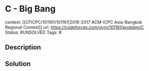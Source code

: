 # C - Big Bang

contest: [[CFICPC/101161/101161|2016-2017 ACM-ICPC Asia-Bangkok Regional Contest]]
url: https://codeforces.com/gym/101161/problem/C
Status: #UNSOLVED
Tags: #

## Description

## Solution

